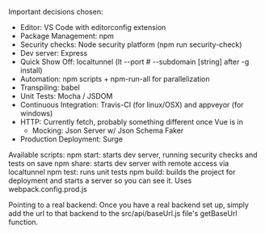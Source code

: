 

Important decisions chosen:
  - Editor: VS Code with editorconfig extension
  - Package Management: npm
  - Security checks: Node security platform (npm run security-check)
  - Dev server: Express
  - Quick Show Off: localtunnel (lt --port # --subdomain [string] after -g install)
  - Automation: npm scripts + npm-run-all for parallelization 
  - Transpiling: babel
  - Unit Tests: Mocha / JSDOM
  - Continuous Integration: Travis-CI (for linux/OSX) and appveyor (for windows)
  - HTTP: Currently fetch, probably something different once Vue is in
    - Mocking: Json Server w/ Json Schema Faker
  - Production Deployment: Surge
  

Available scripts:
  npm start: starts dev server, running security checks and tests on save
  npm share: starts dev server with remote access via localtunnel
  npm test: runs unit tests
  npm build: builds the project for deployment and starts a server so you can see it. Uses webpack.config.prod.js


Pointing to a real backend:
  Once you have a real backend set up, simply add the url to that backend to the src/api/baseUrl.js file's getBaseUrl function.
